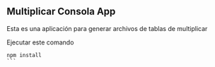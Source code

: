 ## Multiplicar Consola App

Esta es una aplicación para generar archivos de tablas de multiplicar

Ejecutar este comando

````
npm install
```